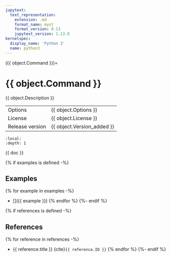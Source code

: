 ```yaml
---
jupytext:
  text_representation:
    extension: .md
    format_name: myst
    format_version: 0.13
    jupytext_version: 1.13.8
kernelspec:
  display_name: 'Python 3'
  name: python3
---
```


({{ object.Command }})=
# {{ object.Command }}
{{ object.Description }}

|   |   |
|---|---|
|Options|{{ object.Options }}|
|License|{{ object.License }}|
|Release version|{{ object.Version_added }}|

```{contents}
:local:
:depth: 1
```

{{ doc }}

{% if examples is defined -%}
## Examples
  {% for example in examples -%}
  - []({{ example }})
  {% endfor %}
{%- endif %}

{% if references is defined -%}
## References
  {% for reference in references -%}
  - {{ reference.title }} {cite}`{{ reference.ID }}`
  {% endfor %}
{%- endif %}
